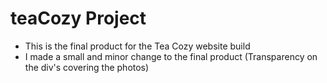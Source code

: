 # teaCozy Project

+ This is the final product for the Tea Cozy website build
+ I made a small and minor change to the final product (Transparency on the div's covering the photos)
  
